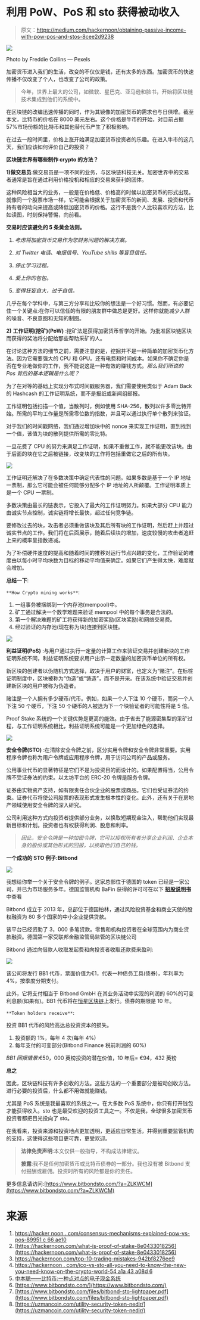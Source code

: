 # 利用 PoW、PoS 和 sto 获得被动收入

> 原文：<https://medium.com/hackernoon/obtaining-passive-income-with-pow-pos-and-stos-8cee2d9238>

![](img/6fbc8d5eefb2850b22fc1c3fbc3d512a.png)

Photo by Freddie Collins — Pexels

加密货币进入我们的生活，改变的不仅仅是钱，还有太多的东西。加密货币的快速传播不仅改变了个人，也改变了公司的政策。

> 今年，世界上最大的公司，如微软、星巴克、亚马逊和脸书，开始将区块链技术集成到他们的系统中。

在区块链的改编迅速传播的同时，作为其镜像的加密货币的需求也与日俱增。截至本文，比特币的价格在 8000 美元左右。这个价格是牛市的开始，对目前占据 57%市场份额的比特币和其他替代币产生了积极影响。

在过去一段时间里，价格上涨开始满足加密货币投资者的乐趣。在进入牛市的这几天，我们应该如何评价自己的投资？

**区块链世界有哪些制作 crypto 的方法？**

**1)做交易员**:做交易员是一项不同的业务，与区块链科技无关。加密世界中的交易者通常是旨在通过利用价格投机和相应的交易来获利的团体。

这种风险相当大的业务，一般是在价格低、价格高的时候以加密货币的形式出现。就像同一个股票市场一样，它可能会根据关于加密货币的新闻、发展、投资和代币持有者的动向来提高或降低加密货币的价格。这行不是我个人比较喜欢的方法，比如读图，时刻保持警惕，向前看。

**交易时应该避免的 5 条黄金法则。**

1) *考虑将加密货币交易作为您财务问题的解决方案。*

2) *对 Twitter 电话、电报信号、YouTube shills 等盲目信任。*

3) *停止学习过程。*

4) *爱上你的包包。*

5) *变得狂妄自大，过于自信。*

几乎在每个学科中，与第三方分享和比较你的想法是一个好习惯。然而，有必要记住一个关键点:在你可以信任的有限的朋友群中做总是更好。这样你就能减少人群的噪音、不良意图和无知的制图。

**2)** **工作证明(挖矿)(PoW)** :挖矿法是获得加密货币哲学的开始。为批准区块链区块而获得的奖池将分配给那些帮助采矿的人。

在讨论这种方法的细节之前，需要注意的是，挖掘并不是一种简单的加密货币化方法。因为它需要强大的 CPU 和 GPU。还有电费和时间成本。如果你不确定你是否在专业地做你的工作，我不能说这是一种有效的赚钱方式。*那么我们所说的 Pos 背后的基本逻辑是什么呢？*

为了在对等的基础上实现分布式时间戳服务器，我们需要使用类似于 Adam Back 的 Hashcash 的工作证明系统，而不是报纸或新闻组邮报。

工作证明包括扫描一个值，当散列时，例如使用 SHA-256，散列以许多零比特开始。所需的平均工作量是所需零位数的指数，并且可以通过执行单个散列来验证。

对于我们的时间戳网络，我们通过增加块中的 nonce 来实现工作证明，直到找到一个值，该值为块的散列提供所需的零比特。

一旦花费了 CPU 的努力来满足工作证明，如果不重做工作，就不能更改该块。由于后面的块在它之后被链接，改变块的工作将包括重做它之后的所有块。

![](img/d26e22f414734781cbd7aff604d12641.png)

工作证明还解决了在多数决策中确定代表性的问题。如果多数是基于一个 IP 地址一票制，那么它可能会被任何能够分配多个 IP 地址的人所颠覆。工作证明本质上是一个 CPU 一票制。

多数决策由最长的链表示，它投入了最大的工作证明努力。如果大部分 CPU 能力由诚实节点控制，诚实链将增长最快，超过任何竞争链。

要修改过去的块，攻击者必须重做该块及其后所有块的工作证明，然后赶上并超过诚实节点的工作。我们将在后面展示，随着后续块的增加，速度较慢的攻击者追赶上来的概率呈指数递减。

为了补偿硬件速度的提高和随着时间的推移对运行节点兴趣的变化，工作验证的难度由以每小时平均块数为目标的移动平均值来确定。如果它们产生得太快，难度就会增加。

**总结一下**:

`**How Crypto mining works**`:

1.  一组事务被捆绑到一个内存池(mempool)中。
2.  矿工通过解决一个数学难题来验证 mempool 中的每个事务是合法的。
3.  第一个解决难题的矿工将获得新的加密奖励(区块奖励)和网络交易费。
4.  经过验证的内存池(现在称为块)连接到区块链。

![](img/c95d92e3d820f925003299bd63f7388c.png)

**利益证明(PoS)** :与用户通过执行一定量的计算工作来验证交易并创建新块的工作证明系统不同，利益证明系统要求用户出示一定数量的加密货币单位的所有权。

新区块的创建者以伪随机方式选择，取决于用户的财富，也定义为“赌注”。在标桩证明制度中，区块被称为“伪造”或“铸造”，而不是开采。在该系统中验证交易并创建新区块的用户被称为伪造者。

赌注是一个人拥有多少硬币/代币。例如，如果一个人下注 10 个硬币，而另一个人下注 50 个硬币，下注 50 个硬币的人被选为下一个块验证者的可能性将是 5 倍。

Proof Stake 系统的一个关键优势是更高的能效。由于省去了能源密集型的采矿过程，与工作证明系统相比，利益证明系统可能是一个更加绿色的选择。

![](img/3f56c3058140e1ed3e3d437c6d0e0908.png)

**安全令牌(STO)** :在清除安全令牌之前，区分实用令牌和安全令牌非常重要。实用程序令牌也称为用户令牌或应用程序令牌，用于访问公司的产品或服务。

公用事业代币的显著特征是它们不是为投资目的而设计的。如果配置得当，公用令牌不受证券法的约束。以太坊平台的 ERC-20 令牌是服务令牌。

证券由实物资产支持，如有限责任合伙企业的股票或商品。它们也受证券法的约束。证券代币将使公司股票的表现形式发生根本性的变化。此外，还有关于在房地产领域使用安全令牌的深入研究。

公司利用这种方式向投资者提供部分业务，以换取短期现金注入，帮助他们实现最新目标和计划。投资者也有权获得利润、股息和利率。

> *因此，安全令牌是一种加密令牌，它可以授权所有者分享企业利润、企业本身的股份或其他形式的回报，以换取他们自己的钱。*

**一个成功的 STO 例子:Bitbond**

![](img/1afe0b8c44fb230df0b533ed20265a31.png)

我想给你举一个关于安全令牌的例子。这家总部位于德国的 token 已经是一家公司，并已为市场服务多年。德国监管机构 BaFin 获得的许可可在以下 [**招股说明书**](https://www.bitbondsto.com/files/bitbond-sto-prospectus.pdf) 中查看

Bitbond 成立于 2013 年，总部位于德国柏林，通过风险投资基金和商业天使的股权融资为 80 多个国家的中小企业提供贷款。

该平台已经资助了 3，000 多笔贷款。零售和机构投资者在全球范围内为商业贷款融资。德国第一家受联邦金融监管局监管的区块链公司

Bitbond 通过向借款人收取发起费和向投资者收取还款费来盈利:

![](img/6b536684cbae51811cba4d33a9c2af5b.png)

该公司将发行 BB1 代币，票面价值为€1，代表一种债务工具(债券)，年利率为 4%，按季度分期支付。

此外，它将支付相当于 Bitbond GmbH 在其业务活动中实现的利润的 60%的可变利息额(如果有)。BB1 代币将在[恒星区块链](https://www.stellar.org/)上发行。债券的期限是 10 年。

`**Token holders receive**`:

投资 BB1 代币的风险高达总投资资本的损失。

1.  投资额的 1%，每年 4 次(每年 4%)
2.  每年支付的可变部分(Bitbond Finance 税前利润的 60%)

*BB1 回报情景*:€50，000 英镑投资的潜在价值，10 年后= €94，432 英镑

**总之**

因此，区块链科技有许多创收的方法。这些方法的一个重要部分是被动创收方法。进行必要的投资后，什么都不用做就能赚钱。

尤其是 PoS 系统是我最喜欢的系统之一。在大多数 PoS 系统中，你只有打开钱包才能获得收入。sto 也是最受欢迎的投资工具之一。不仅是我，全球很多加密货币投资者都把目光投向了 sto。

在我看来，投资来源和投资地点更加透明，更适应日常生活，并得到重要监管机构的支持，这使得这些项目更可靠，更受欢迎。

> **法律免责声明**:本文仅供一般指导，不构成法律建议。
> 
> **披露**:我不是任何加密货币或比特币债券的一部分。我也没有被 Bitbond 支付报酬或雇佣。投资时所有的风险都是你的责任。

更多信息请访问:[https://www.bitbondsto.com/?a=ZLKWCM](https://www.bitbondsto.com/?a=ZLKWCM)

# **来源**

1.  [https://hacker noon . com/consensus-mechanisms-explained-pow-vs-pos-89951 c 66 ae10](https://hackernoon.com/consensus-mechanisms-explained-pow-vs-pos-89951c66ae10)
2.  [https://hackernoon.com/what-is-proof-of-stake-8e0433018256](https://hackernoon.com/what-is-proof-of-stake-8e0433018256)
3.  https://hackernoon.com/top-10-trading-mistakes-942bf8276ee9
4.  [https://hackernoon . com/ico-vs-sto-all-you-need-to-know-the-new-you-need-know-on-the-crypto-world-54 a1a 43 a08d 6](https://hackernoon.com/ico-vs-sto-all-you-need-to-know-about-the-new-fundraising-method-in-the-crypto-world-54a1a43a08d6)
5.  [中本聪——比特币:一种点对点的电子现金系统](https://www.google.com/url?sa=t&rct=j&q=&esrc=s&source=web&cd=1&ved=2ahUKEwjOo8n6lJ7iAhUIAGMBHU-RBqUQFjAAegQIBBAC&url=https%3A%2F%2Fbitcoin.org%2Fbitcoin.pdf&usg=AOvVaw05-4mYD7EyyKjwcHh8i0Vw)
6.  [https://www.bitbondsto.com/](https://www.bitbondsto.com/)
7.  [https://www.bitbondsto.com/files/bitbond-sto-lightpaper.pdf](https://www.bitbondsto.com/files/bitbond-sto-lightpaper.pdf)
8.  [https://uzmancoin.com/utility-security-token-nedir/](https://uzmancoin.com/utility-security-token-nedir/)